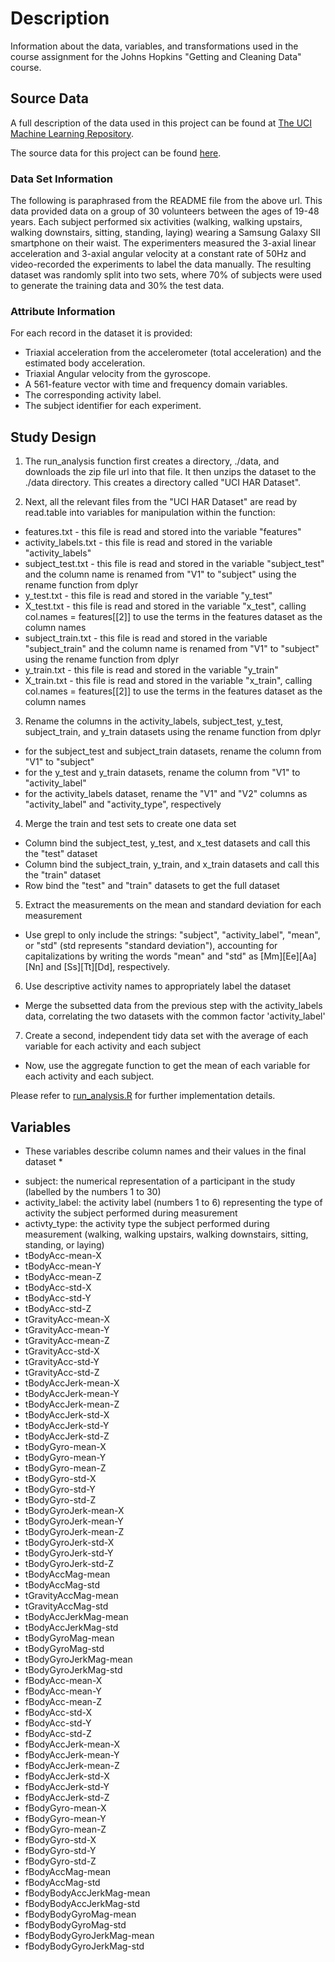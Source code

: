 # Description

Information about the data, variables, and transformations used in the course assignment for the Johns Hopkins "Getting and Cleaning Data" course.

## Source Data

A full description of the data used in this project can be found at [The UCI Machine Learning Repository](http://archive.ics.uci.edu/ml/datasets/Human+Activity+Recognition+Using+Smartphones).

The source data for this project can be found [here](https://d396qusza40orc.cloudfront.net/getdata%2Fprojectfiles%2FUCI%20HAR%20Dataset.zip).

### Data Set Information

The following is paraphrased from the README file from the above url. This data provided data on a group of 30 volunteers between the ages of 19-48 years. Each subject performed six activities (walking, walking upstairs, walking downstairs, sitting, standing, laying) wearing a Samsung Galaxy SII smartphone on their waist. The experimenters measured the 3-axial linear acceleration and 3-axial angular velocity at a constant rate of 50Hz and video-recorded the experiments to label the data manually. The resulting dataset was randomly split into two sets, where 70% of subjects were used to generate the training data and 30% the test data. 

### Attribute Information

For each record in the dataset it is provided:

- Triaxial acceleration from the accelerometer (total acceleration) and the estimated body acceleration.
- Triaxial Angular velocity from the gyroscope.
- A 561-feature vector with time and frequency domain variables.
- The corresponding activity label.
- The subject identifier for each experiment.

## Study Design

1. The run_analysis function first creates a directory, ./data, and downloads the zip file url into that file. It then unzips the dataset to the ./data directory. This creates a directory called "UCI HAR Dataset". 
  
2. Next, all the relevant files from the "UCI HAR Dataset" are read by read.table into variables for manipulation within the function:
  - features.txt - this file is read and stored into the variable "features"
  - activity_labels.txt - this file is read and stored in the variable "activity_labels"
  - subject_test.txt - this file is read and stored in the variable "subject_test" and the column name is renamed from "V1" to "subject" using the rename function from dplyr
  - y_test.txt - this file is read and stored in the variable "y_test"
  - X_test.txt - this file is read and stored in the variable "x_test", calling col.names = features[[2]] to use the terms in the features dataset as the column names
  - subject_train.txt - this file is read and stored in the variable "subject_train" and the column name is renamed from "V1" to "subject" using the rename function from dplyr
  - y_train.txt - this file is read and stored in the variable "y_train"
  - X_train.txt - this file is read and stored in the variable "x_train", calling col.names = features[[2]] to use the terms in the features dataset as the column names

3. Rename the columns in the activity_labels, subject_test, y_test, subject_train, and y_train datasets using the rename function from dplyr
  - for the subject_test and subject_train datasets, rename the column from "V1" to "subject"
  - for the y_test and y_train datasets, rename the column from "V1" to "activity_label"
  - for the activity_labels dataset, rename the "V1" and "V2" columns as "activity_label" and "activity_type", respectively

4. Merge the train and test sets to create one data set
  - Column bind the subject_test, y_test, and x_test datasets and call this the "test" dataset
  - Column bind the subject_train, y_train, and x_train datasets and call this the "train" dataset
  - Row bind the "test" and "train" datasets to get the full dataset

5. Extract the measurements on the mean and standard deviation for each measurement
  - Use grepl to only include the strings: "subject", "activity_label", "mean", or "std" (std represents "standard deviation"), accounting for capitalizations by writing the words "mean" and "std" as [Mm][Ee][Aa][Nn] and [Ss][Tt][Dd], respectively.

6. Use descriptive activity names to appropriately label the dataset
  - Merge the subsetted data from the previous step with the activity_labels data, correlating the two datasets with the common factor 'activity_label'

7. Create a second, independent tidy data set with the average of each variable for each activity and each subject
  - Now, use the aggregate function to get the mean of each variable for each activity and each subject.

Please refer to [run_analysis.R](https://github.com/mika94/Getting-and-Cleaning-Data-Course-Assignment/blob/master/run_analysis.R) for further implementation details.

## Variables
* These variables describe column names and their values in the final dataset *

- subject: the numerical representation of a participant in the study (labelled by the numbers 1 to 30)
- activity_label: the activity label (numbers 1 to 6) representing the type of activity the subject performed during measurement 
- activty_type: the activity type the subject performed during measurement (walking, walking upstairs, walking downstairs, sitting, standing, or laying)
- tBodyAcc-mean-X
- tBodyAcc-mean-Y
- tBodyAcc-mean-Z
- tBodyAcc-std-X
- tBodyAcc-std-Y
- tBodyAcc-std-Z
- tGravityAcc-mean-X
- tGravityAcc-mean-Y
- tGravityAcc-mean-Z
- tGravityAcc-std-X
- tGravityAcc-std-Y
- tGravityAcc-std-Z
- tBodyAccJerk-mean-X
- tBodyAccJerk-mean-Y
- tBodyAccJerk-mean-Z
- tBodyAccJerk-std-X
- tBodyAccJerk-std-Y
- tBodyAccJerk-std-Z
- tBodyGyro-mean-X
- tBodyGyro-mean-Y
- tBodyGyro-mean-Z
- tBodyGyro-std-X
- tBodyGyro-std-Y
- tBodyGyro-std-Z
- tBodyGyroJerk-mean-X
- tBodyGyroJerk-mean-Y
- tBodyGyroJerk-mean-Z
- tBodyGyroJerk-std-X
- tBodyGyroJerk-std-Y
- tBodyGyroJerk-std-Z
- tBodyAccMag-mean
- tBodyAccMag-std
- tGravityAccMag-mean
- tGravityAccMag-std
- tBodyAccJerkMag-mean
- tBodyAccJerkMag-std
- tBodyGyroMag-mean
- tBodyGyroMag-std
- tBodyGyroJerkMag-mean
- tBodyGyroJerkMag-std
- fBodyAcc-mean-X
- fBodyAcc-mean-Y
- fBodyAcc-mean-Z
- fBodyAcc-std-X
- fBodyAcc-std-Y
- fBodyAcc-std-Z
- fBodyAccJerk-mean-X
- fBodyAccJerk-mean-Y
- fBodyAccJerk-mean-Z
- fBodyAccJerk-std-X
- fBodyAccJerk-std-Y
- fBodyAccJerk-std-Z
- fBodyGyro-mean-X
- fBodyGyro-mean-Y
- fBodyGyro-mean-Z
- fBodyGyro-std-X
- fBodyGyro-std-Y
- fBodyGyro-std-Z
- fBodyAccMag-mean
- fBodyAccMag-std
- fBodyBodyAccJerkMag-mean
- fBodyBodyAccJerkMag-std
- fBodyBodyGyroMag-mean
- fBodyBodyGyroMag-std
- fBodyBodyGyroJerkMag-mean
- fBodyBodyGyroJerkMag-std
